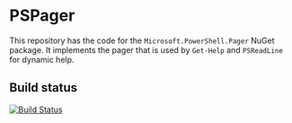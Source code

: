 # PSPager

This repository has the code for the `Microsoft.PowerShell.Pager` NuGet package.
It implements the pager that is used by `Get-Help` and `PSReadLine` for dynamic help.

## Build status

[![Build Status](https://dev.azure.com/powershell/Microsoft.PowerShell.Pager/_apis/build/status/PSPager-CI?branchName=master)](https://dev.azure.com/powershell/Microsoft.PowerShell.Pager/_build/latest?definitionId=98&branchName=master)